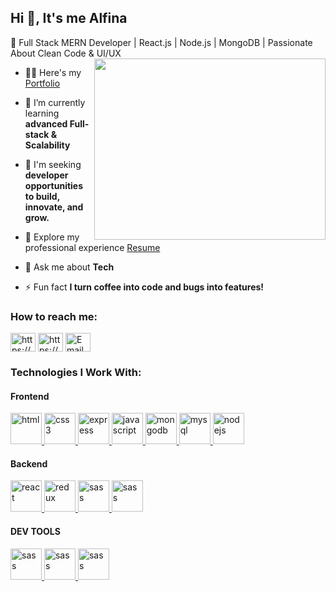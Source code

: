 ## Hi 👋, It's me Alfina
🚀 Full Stack MERN Developer | React.js | Node.js | MongoDB | Passionate About Clean Code & UI/UX
<img align="right" width="370" height="290" src="https://media0.giphy.com/media/v1.Y2lkPTc5MGI3NjExN3AxaDUyc3d4MGgxd2k4eTV0a20zOHh5YnpoN2w1M3NhbjQyaDBzZiZlcD12MV9pbnRlcm5hbF9naWZfYnlfaWQmY3Q9Zw/L1R1tvI9svkIWwpVYr/giphy.gif" />

- 👨‍💻 Here's my [Portfolio](https://alfina-dev.netlify.app/)

- 🌱 I’m currently learning **advanced Full-stack & Scalability**

- 🤝 I'm seeking **developer opportunities to build, innovate, and grow.**

- 📄 Explore my professional experience [Resume](https://drive.google.com/file/d/14HC1mjeEl-pK4ecXo9HeVfOS5O-8Ivxj/view?usp=sharing)

- 💬 Ask me about **Tech**

- ⚡ Fun fact **I turn coffee into code and bugs into features!**

<div>
<h3 align="left">How to reach me:</h3>
<p align="left">
<a href="https://alfina-dev.netlify.app/" target="blank"><img align="center" src="https://raw.githubusercontent.com/rahuldkjain/github-profile-readme-generator/master/src/images/icons/Social/devto.svg" alt="https://alfina-dev.netlify.app/" height="30" width="40" /></a>
<a href="https://linkedin.com/in/alfina-dev/" target="blank"><img align="center" src="https://raw.githubusercontent.com/rahuldkjain/github-profile-readme-generator/master/src/images/icons/Social/linked-in-alt.svg" alt="https://www.linkedin.com/in/alfina-dev/" height="30" width="40" /></a>
<a href="mailto:your-email@example.com" target="blank">
  <img align="center" src="https://media.istockphoto.com/id/826567080/vector/e-mail-icon-simple-vector-illustration-red-color.jpg?s=612x612&w=0&k=20&c=ysxmzarWz_6a2oyi1ue9p6OUBXAw8W1LQPsyorc_5hY=" alt="Email" height="30" width="40" />
</a>
</p>
</div>

<h3 align="left">Technologies I Work With:</h3>
<h4 align="left">Frontend</h4>
<p align="left"> 
  <a href="https://getbootstrap.com" target="_blank" rel="noreferrer"> <img src="https://cdn.jsdelivr.net/gh/devicons/devicon/icons/html5/html5-original.svg" alt="html" width="50" height="50"/> </a>
  <a href="https://www.w3schools.com/css/" target="_blank" rel="noreferrer"> <img src="https://cdn.jsdelivr.net/gh/devicons/devicon/icons/css3/css3-original.svg" alt="css3" width="50" height="50"/> </a>
  <a href="https://expressjs.com" target="_blank" rel="noreferrer"> <img src="https://cdn.jsdelivr.net/gh/devicons/devicon/icons/javascript/javascript-original.svg" alt="express" width="50" height="50"/> </a>
  <a href="https://developer.mozilla.org/en-US/docs/Web/JavaScript" target="_blank" rel="noreferrer"> <img src="https://cdn.jsdelivr.net/gh/devicons/devicon/icons/redux/redux-original.svg" alt="javascript" width="50" height="50"/> </a> 
  <a href="https://www.mongodb.com/" target="_blank" rel="noreferrer"> <img src="https://cdn.jsdelivr.net/gh/devicons/devicon/icons/bootstrap/bootstrap-original.svg" alt="mongodb" width="50" height="50"/> </a> 
  <a href="https://www.mysql.com/" target="_blank" rel="noreferrer"> <img src="https://cdn.jsdelivr.net/gh/devicons/devicon/icons/materialui/materialui-original.svg" alt="mysql" width="50" height="50"/> </a>
  <a href="https://nodejs.org" target="_blank" rel="noreferrer"> <img src="https://avatars.githubusercontent.com/u/20658825?s=200&v=4" alt="nodejs" width="50" height="50"/> </a> 
  </p>
  <p>
  <h4 align="left">Backend</h4>
  <a href="https://reactjs.org/" target="_blank" rel="noreferrer"> <img src="https://static-00.iconduck.com/assets.00/node-js-icon-454x512-nztofx17.png" alt="react" width="50" height="50"/> </a> 
  <a href="https://redux.js.org" target="_blank" rel="noreferrer"> <img src="https://img.icons8.com/?size=80&id=9Gfx4Dfxl0JK&format=png" alt="redux" width="50" height="50"/> </a>
  <a href="https://sass-lang.com" target="_blank" rel="noreferrer"> <img src="https://www.vectorlogo.zone/logos/mongodb/mongodb-icon.svg" alt="sass" width="50" height="50"/> </a> 
    <a href="https://sass-lang.com" target="_blank" rel="noreferrer"> <img src="https://img.icons8.com/?size=100&id=39858&format=png&color=FFFFFF" alt="sass" width="50" height="50"/> </a> 
    </p>
    <p>
  <h4 align="left">DEV TOOLS</h4>
   <a href="https://sass-lang.com" target="_blank" rel="noreferrer"> <img src="https://www.vectorlogo.zone/logos/getpostman/getpostman-icon.svg" alt="sass" width="50" height="50"/> </a> 
   <a href="https://sass-lang.com" target="_blank" rel="noreferrer"> <img src="https://upload.wikimedia.org/wikipedia/commons/d/db/Npm-logo.svg" alt="sass" width="50" height="50"/> </a> 
   <a href="https://sass-lang.com" target="_blank" rel="noreferrer"> <img src="https://banner2.cleanpng.com/20180711/iqy/aawpwnuou.webp" alt="sass" width="50" height="50"/> </a>
      </p>

